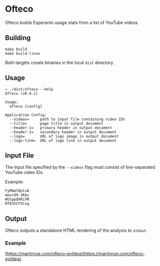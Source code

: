 # Ofteco

Ofteco builds Esperanto usage stats from a list of YouTube videos.

## Building

```
make build
make build-linux
```

Both targets create binaries in the local `dist` directory.

## Usage

```
→ ./dist/ofteco --help
Ofteco (v0.0.1)

Usage:
  ofteco [config]

Application Config:
  --videos=     path to input file containing video IDs
  --title=      page title in output document
  --header-1=   primary header in output document
  --header-2=   secondary header in output document
  --logo=       URL of logo image in output document
  --logo-link=  URL of logo link in output document
```

## Input File

The input file specified by the `--videos` flag must consist of line-separated YouTube video IDs.

Example:

```
FyMAmlQotvA
moscO9-3KAs
WU1ppQkRLFM
Mf83hCF5Cxg
```

## Output

Ofteco outputs a standalone HTML rendering of the analysis to `stdout`.

### Example

[https://martinrue.com/ofteco-evildea](https://martinrue.com/ofteco-evildea).
